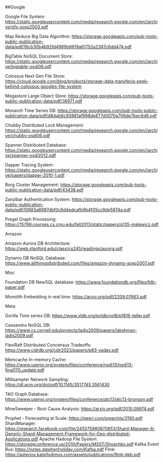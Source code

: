 ##Google

Google File System: https://static.googleusercontent.com/media/research.google.com/en//archive/gfs-sosp2003.pdf

Map Reduce Big Data Algorithm: https://storage.googleapis.com/pub-tools-public-publication-data/pdf/16cb30b4b92fd4989b8619a61752a2387c6dd474.pdf

BigTable NoSQL Document Store: https://static.googleusercontent.com/media/research.google.com/en//archive/bigtable-osdi06.pdf

Colossus Next Gen File Store: https://cloud.google.com/blog/products/storage-data-transfer/a-peek-behind-colossus-googles-file-system

Megastore Large Object Store: https://storage.googleapis.com/pub-tools-public-publication-data/pdf/36971.pdf

Monarch Time Series DB: https://storage.googleapis.com/pub-tools-public-publication-data/pdf/d84ab6c93881af998de877d0070a706de7bec6d8.pdf

Chubby Distributed Lock Management: https://static.googleusercontent.com/media/research.google.com/en//archive/chubby-osdi06.pdf

Spanner Distributed Database: https://static.googleusercontent.com/media/research.google.com/en//archive/spanner-osdi2012.pdf

Dapper Tracing System: https://static.googleusercontent.com/media/research.google.com/en//archive/papers/dapper-2010-1.pdf

Borg Cluster Management: https://storage.googleapis.com/pub-tools-public-publication-data/pdf/43438.pdf

Zanzibar Authentication System: https://storage.googleapis.com/pub-tools-public-publication-data/pdf/10683a8987dbf0c6d4edcafb9b4f05cc9de5974a.pdf

Pregel Graph Processing: https://15799.courses.cs.cmu.edu/fall2013/static/papers/p135-malewicz.pdf



Amazon

Amazon Aurora DB Architecture: https://web.stanford.edu/class/cs245/readings/aurora.pdf

Dynamo DB NoSQL Database: https://www.allthingsdistributed.com/files/amazon-dynamo-sosp2007.pdf



Misc

Foundation DB NewSQL database: https://www.foundationdb.org/files/fdb-paper.pdf

Monolith Embedding in real time: https://arxiv.org/pdf/2209.07663.pdf



Meta

Gorilla Time series DB: https://www.vldb.org/pvldb/vol8/p1816-teller.pdf

Cassandra NoSQL DB: https://www.cs.cornell.edu/projects/ladis2009/papers/lakshman-ladis2009.pdf

FlexiRaft Distributed Concensus Tradeoffs: https://www.cidrdb.org/cidr2023/papers/p83-yadav.pdf

Memcache In-memory Cache: https://www.usenix.org/system/files/conference/nsdi13/nsdi13-final170_update.pdf

Millisampler Network Sampling: https://dl.acm.org/doi/pdf/10.1145/3517745.3561430

TAO Graph Database: https://www.usenix.org/system/files/conference/atc13/atc13-bronson.pdf

MineSweeper - Root Cause Analysis: https://arxiv.org/pdf/2010.09974.pdf

Prophet - Forecasting at Scale: https://peerj.com/preprints/3190.pdf
ShardManager: https://research.facebook.com/file/245575980870853/Shard-Manager-A-Generic-Shard-Management-Framework-for-Geo-distributed-Applications.pdf
Apache
Hadoop File System: https://storageconference.us/2010/Papers/MSST/Shvachko.pdf
Kafka Event Bus: https://notes.stephenholiday.com/Kafka.pdf
Flink: https://asterios.katsifodimos.com/assets/publications/flink-deb.pdf
